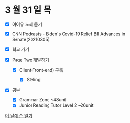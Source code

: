 # 3 월 31 일 목

- [x] 아이유 노래 듣기

- [x] CNN Podcasts - Biden's Covid-19 Relief Bill Advances in Senate(20210305)

- [x] 학교 가기

- [x] Page Two 개발하기

  - [x] Client(Front-end) 구축

    - [x] Styling

- [x] 공부

  - [x] Grammar Zone ~48unit
  - [x] Junior Reading Tutor Level 2 ~26unit

[이 날에 쓴 일기](../../../diary/2022/3/31.md)
